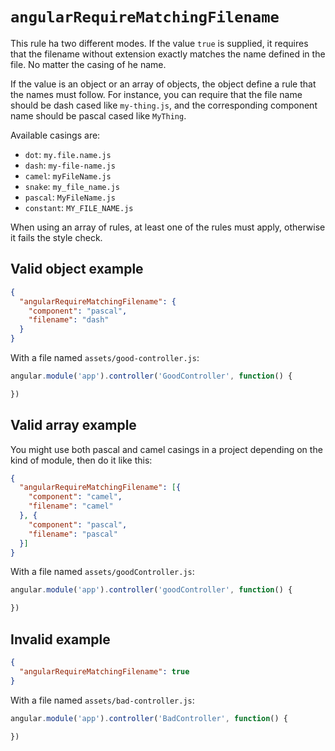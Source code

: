 # `angularRequireMatchingFilename`

This rule ha two different modes. If the value `true` is supplied, it requires that the filename
without extension exactly matches the name defined in the file. No matter the casing of he name.

If the value is an object or an array of objects, the object define a rule that the names must follow.
For instance, you can require that the file name should be dash cased like `my-thing.js`, and the
corresponding component name should be pascal cased like `MyThing`.

Available casings are:

- `dot`: `my.file.name.js`
- `dash`: `my-file-name.js`
- `camel`: `myFileName.js`
- `snake`: `my_file_name.js`
- `pascal`: `MyFileName.js`
- `constant`: `MY_FILE_NAME.js`

When using an array of rules, at least one of the rules must apply, otherwise it fails the style check.

## Valid object example

```json
{
  "angularRequireMatchingFilename": {
    "component": "pascal",
    "filename": "dash"
  }
}
```

With a file named `assets/good-controller.js`:

```javascript
angular.module('app').controller('GoodController', function() {

})
```

## Valid array example

You might use both pascal and camel casings in a project depending on the kind of module, then do it
like this:

```json
{
  "angularRequireMatchingFilename": [{
    "component": "camel",
    "filename": "camel"
  }, {
    "component": "pascal",
    "filename": "pascal"
  }]
}
```

With a file named `assets/goodController.js`:

```javascript
angular.module('app').controller('goodController', function() {

})
```

## Invalid example

```json
{
  "angularRequireMatchingFilename": true
}
```
With a file named `assets/bad-controller.js`:

```javascript
angular.module('app').controller('BadController', function() {

})
```
